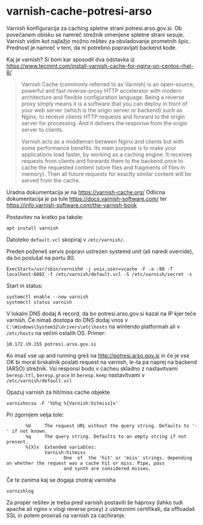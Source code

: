 # varnish-cache-potresi-arso
Varnish konfiguracija za caching spletne strani potresi.arso.gov.si.
Ob povečanem obisku se namreč strežnik omenjene spletne strani sesuje. Varnish vidim kot najlažjo možno rešitev za obvladovanje prometnih špic. Prednost je namreč v tem, da ni potrebno popravljati backend kode.

Kaj je varnish?
Si bom kar sposodil dva odstavka iz https://www.tecmint.com/install-varnish-cache-for-nginx-on-centos-rhel-8/

> Varnish Cache (commonly referred to as Varnish) is an open-source, powerful and fast reverse-proxy HTTP accelerator with modern architecture and flexible configuration language. Being a reverse proxy simply means it is a software that you can deploy in front of your web server (which is the origin server or backend) such as Nginx, to receive clients HTTP requests and forward to the origin server for processing. And it delivers the response from the origin server to clients.
>
> Varnish acts as a middleman between Nginx and clients but with some performance benefits. Its main purpose is to make your applications load faster, by working as a caching engine. It receives requests from clients and forwards them to the backend once to cache the requested content (store files and fragments of files in memory). Then all future requests for exactly similar content will be served from the cache.

Uradna dokumentacija je na https://varnish-cache.org/
Odlicna dokumentacija je pa tule https://docs.varnish-software.com/ ter https://info.varnish-software.com/the-varnish-book

Postavitev na kratko pa takole:
```
apt install varnish
```
Datoteko `default.vcl` skopiraj v `/etc/varnish/`.

Preden poženeš servis popravi ustrezen systemd unit (ali naredi override), da bo poslušal na portu 80.
```
ExecStart=/usr/sbin/varnishd -j unix,user=vcache -F -a :80 -T localhost:6082 -f /etc/varnish/default.vcl -S /etc/varnish/secret -s 
```

Start in status:
```
systemctl enable --now varnish
systemctl status varnish
```

V lokalni DNS dodaj A record, da bo potresi.arso.gov.si kazal na IP kjer teče varnish.
Če nimaš dostopa do DNS dodaj vnos v `C:\Windows\System32\drivers\etc\hosts` na wintendo platformah ali v `/etc/hosts` na večini ostalih OS. Primer:
```
10.172.19.155 potresi.arso.gov.si
```

Ko imaš vse up and running greš na http://potresi.arso.gov.si in če je vse OK bi moral brskalnik poslati request na varnish, le-ta pa naprej na backend (ARSO) strežnik. Vsi responsi bodo v cacheu skladno z nastavitvami `beresp.ttl`, `beresp.grace` in `beresp.keep` nastavitvami v `/etc/varnish/default.vcl`

Opazuj varnish za hit/miss cache objekte
```
varnishncsa -F '%U%q %{Varnish:hitmiss}x'
```
Pri zgornjem velja tole:
```
       %U     The request URL without the query string. Defaults to '-' if not known.
       %q     The query string. Defaults to an empty string if not present.
       %{X}x  Extended variables:
              Varnish:hitmiss
                     One  of  the 'hit' or 'miss' strings, depending on whether the request was a cache hit or miss. Pipe, pass
                     and synth are considered misses.
```

Če te zanima kaj se dogaja znotraj varnisha
```
varnishlog
```

Za proper rešitev je treba pred varnish postaviti še haproxy (lahko tudi apache ali nginx v vlogi reverse proxy) z ustreznimi certifikati, da offloadaš SSL in potem proxiraš na varnish za cachiranje.

